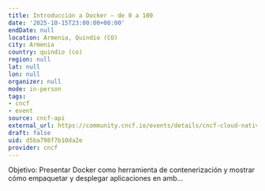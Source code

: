 ```yaml
---
title: Introducción a Docker – de 0 a 100
date: '2025-10-15T23:00:00+00:00'
endDate: null
location: Armenia, Quindio (CO)
city: Armenia
country: quindio (co)
region: null
lat: null
lon: null
organizer: null
mode: in-person
tags:
- cncf
- event
source: cncf-api
external_url: https://community.cncf.io/events/details/cncf-cloud-native-armenia-presents-introduccion-a-docker-de-0-a-100/
draft: false
uid: d5ba798f7b10da2e
provider: cncf
---
```

Objetivo: Presentar Docker como herramienta de contenerización y mostrar cómo empaquetar y desplegar aplicaciones en amb...

